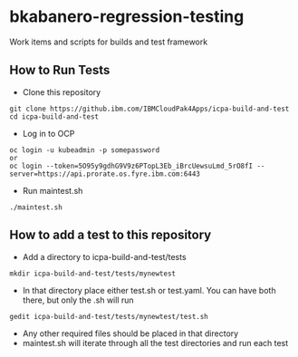 # bkabanero-regression-testing
Work items and scripts for builds and test framework

## How to Run Tests
- Clone this repository

```
git clone https://github.ibm.com/IBMCloudPak4Apps/icpa-build-and-test
cd icpa-build-and-test
```

- Log in to OCP

```
oc login -u kubeadmin -p somepassword
or
oc login --token=5O95y9gdhG9V9z6PTopL3Eb_iBrcUewsuLmd_5rO8fI --server=https://api.prorate.os.fyre.ibm.com:6443
```

- Run maintest.sh

```
./maintest.sh
```

## How to add a test to this repository
- Add a directory to icpa-build-and-test/tests

```
mkdir icpa-build-and-test/tests/mynewtest
```

- In that directory place either test.sh or test.yaml. You can have both there, but only the .sh will run

```
gedit icpa-build-and-test/tests/mynewtest/test.sh
```

- Any other required files should be placed in that directory
- maintest.sh will iterate through all the test directories and run each test

